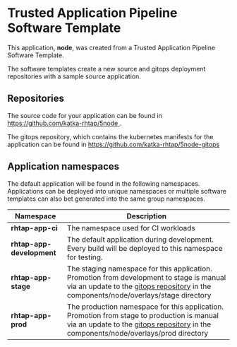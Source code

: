 # Trusted Application Pipeline Software Template

This application, **node**, was created from a Trusted Application Pipeline Software Template.

The software templates create a new source and gitops deployment repositories with a sample source application. 

## Repositories

The source code for your application can be found in [https://github.com/katka-rhtap/5node ](https://github.com/katka-rhtap/5node ).
 
The gitops repository, which contains the kubernetes manifests for the application can be found in 
[https://github.com/katka-rhtap/5node-gitops ](https://github.com/katka-rhtap/5node-gitops ) 

## Application namespaces 

The default application will be found in the following namespaces. Applications can be deployed into unique namespaces or multiple software templates can also bet generated into the same group namespaces.  

|  Namespace   |  Description   |  
| -------- | -------- |
| **rhtap-app-ci** | The namespace used for CI workloads |
| **rhtap-app-development** | The default application during development. Every build will be deployed to this namespace for testing. |
| **rhtap-app-stage** | The staging namespace for this application. Promotion from development to stage is manual via an update to the [gitops repository](https://github.com/katka-rhtap/5node-gitops ) in the components/node/overlays/stage directory |
| **rhtap-app-prod** | The production namespace for this application. Promotion from stage to production is manual via an update to the [gitops repository](https://github.com/katka-rhtap/5node-gitops ) in the components/node/overlays/prod directory |